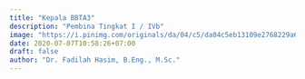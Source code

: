 ```yaml
---
title: "Kepala BBTA3"
description: "Pembina Tingkat I / IVb"
image: "https://i.pinimg.com/originals/da/04/c5/da04c5eb13109e2768229a6d3b782c22.jpg"
date: 2020-07-07T10:58:26+07:00
draft: false
author: "Dr. Fadilah Hasim, B.Eng., M.Sc."
---
```

